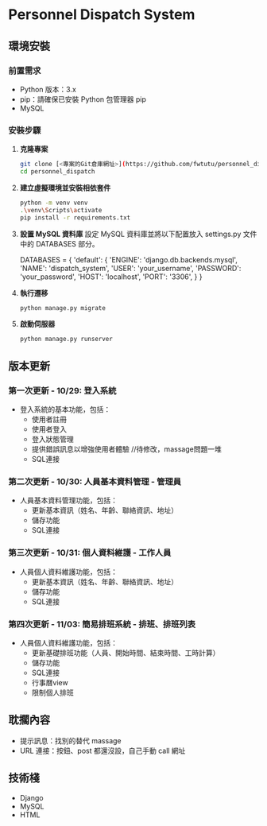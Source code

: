 # Personnel Dispatch System


## 環境安裝

### 前置需求
- Python 版本：3.x
- pip：請確保已安裝 Python 包管理器 pip
- MySQL 

### 安裝步驟

1. **克隆專案**
   ```bash
   git clone [<專案的Git倉庫網址>](https://github.com/fwtutu/personnel_dispatch.git)
   cd personnel_dispatch
    ```

2. **建立虛擬環境並安裝相依套件**
    ```bash
   python -m venv venv
   .\venv\Scripts\activate
   pip install -r requirements.txt
     ```

3. **設置 MySQL 資料庫**
設定 MySQL 資料庫並將以下配置放入 settings.py 文件中的 DATABASES 部分。

    DATABASES = {
        'default': {
            'ENGINE': 'django.db.backends.mysql',
            'NAME': 'dispatch_system',
            'USER': 'your_username',
            'PASSWORD': 'your_password',
            'HOST': 'localhost',
            'PORT': '3306',
        }
    }
    

4. **執行遷移**
    ```bash
    python manage.py migrate
    ```

5. **啟動伺服器**
    ```bash
    python manage.py runserver
    ```


## 版本更新


### 第一次更新 - 10/29: 登入系統
- 登入系統的基本功能，包括：
  - 使用者註冊
  - 使用者登入
  - 登入狀態管理
  - 提供錯誤訊息以增強使用者體驗  //待修改，massage問題一堆
  - SQL連接

### 第二次更新 - 10/30: 人員基本資料管理 - 管理員
- 人員基本資料管理功能，包括：
  - 更新基本資訊（姓名、年齡、聯絡資訊、地址）
  - 儲存功能
  - SQL連接

### 第三次更新 - 10/31: 個人資料維護 - 工作人員
- 人員個人資料維護功能，包括：
  - 更新基本資訊（姓名、年齡、聯絡資訊、地址）
  - 儲存功能
  - SQL連接

### 第四次更新 - 11/03: 簡易排班系統 - 排班、排班列表
- 人員個人資料維護功能，包括：
  - 更新基礎排班功能（人員、開始時間、結束時間、工時計算）
  - 儲存功能
  - SQL連接
  - 行事曆view
  - 限制個人排班
 

## 耽擱內容

- 提示訊息：找別的替代 massage
- URL 連接：按鈕、post 都還沒設，自己手動 call 網址

## 技術棧
- Django
- MySQL
- HTML
